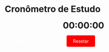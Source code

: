 # Cronômetro de Estudo

<div id="timer">00:00:00</div>
<a href="#" onclick="startTimer()" class="md-button md-button--primary">Iniciar</a>
<a href="#" onclick="pauseTimer()" class="md-button md-button--secondary">Pausar</a>
<a href="#" onclick="resetTimer()" class="md-button md-button--danger">Resetar</a>

<script>
    let timer;
    let seconds = 0;
    let isRunning = false;

    function startTimer() {
        if (!isRunning) {
            isRunning = true;
            timer = setInterval(updateTime, 1000); 
        }
    }

    function pauseTimer() {
        if (isRunning) {
            clearInterval(timer);
            isRunning = false;
        }
    }

    function resetTimer() {
        clearInterval(timer);
        isRunning = false;
        seconds = 0;
        updateDisplay();
    }

    function updateTime() {
        seconds++;
        updateDisplay();
    }

    function updateDisplay() {
        let hours = Math.floor(seconds / 3600);
        let minutes = Math.floor((seconds % 3600) / 60);
        let secs = seconds % 60;
        document.getElementById('timer').textContent = 
            `${pad(hours)}:${pad(minutes)}:${pad(secs)}`;
    }

    function pad(value) {
        return value.toString().padStart(2, '0');
    }
</script>

<style>
    #timer {
        font-size: 2em;
        font-weight: bold;
        margin-bottom: 10px;
        text-align: center;
    }
    .md-button {
        font-size: 1em;
        margin: 5px;
        padding: 10px 20px;
        text-decoration: none;
        display: inline-block;
        border-radius: 4px;
        color: #fff;
        text-align: center;
    }
    .md-button--primary {
        background-color: #green;

    }
    .md-button--secondary {
        background-color: #grey;
    }
    .md-button--danger {
        background-color: red;
    }
    .md-button:hover {
        opacity: 0.9;
    }
</style>
